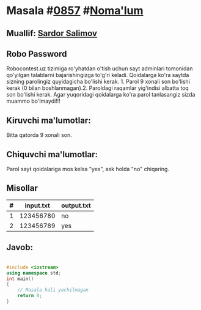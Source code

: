 
<h1>Masala #<a href="https://robocontest.uz/tasks/0857">0857</a> #<a href="https://robocontest.uz/tasks?category=1">Noma'lum</a></h1>
<h2> Muallif: <a href="https://robocontest.uz/profile/ds_forrest">Sardor Salimov</a></h2>
<h2>Robo Password</h2>
<p>Robocontest.uz tizimiga ro'yhatdan o'tish uchun sayt adminlari tomonidan qo'yilgan talablarni bajarishingizga to'g'ri keladi. Qoidalarga ko'ra saytda sizning parolingiz quyidagicha bo'lishi kerak.
1. Parol 9 xonali son bo'lishi kerak (0 bilan boshlanmagan).2. Paroldagi raqamlar yig'indisi albatta toq son bo'lishi kerak.
Agar yuqoridagi qoidalarga ko'ra parol tanlasangiz sizda muammo bo'lmaydi!!!</p>
<h2>Kiruvchi ma'lumotlar:</h2>
<p>Bitta qatorda 9 xonali son.</p>
<h2>Chiquvchi ma'lumotlar:</h2>
<p>Parol sayt qoidalariga mos kelsa "yes", ask holda "no" chiqaring.</p>
<h2>Misollar</h2>
<table>
    <thead>
        <tr>
            <th>#</th>
            <th>input.txt</th>
            <th>output.txt</th>
        </tr>
    </thead>
    <tbody>
            <tr>
                <td>1</td>
                <td>123456780</td>
                <td>no</td>
            </tr>
            <tr>
                <td>2</td>
                <td>123456789</td>
                <td>yes</td>
            </tr>
    </tbody>
    </table>
    
<h2>Javob:</h2>

######
```cpp
#include <iostream>
using namespace std;
int main()
{
    // Masala hali yechilmagan
    return 0;
}
```
